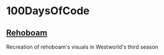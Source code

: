 # 100DaysOfCode

## [Rehoboam](https://inkaru.github.io/100DaysOfCode/rehoboam/)

Recreation of rehoboam's visuals in Westworld's third season